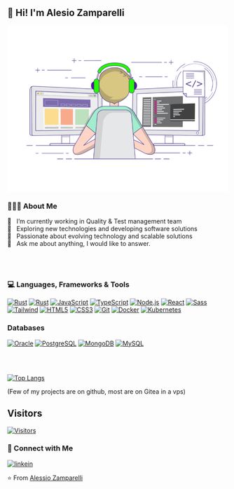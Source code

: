 ## :wave: Hi! I'm Alesio Zamparelli

<img align="center" src="./assets/g.gif" alt="Programmers join">

### 👨🏻‍💻 About Me

<div>🔭 &nbsp; I’m currently working in Quality & Test management team</div>
<div>🤔 &nbsp; Exploring new technologies and developing software solutions</div>
<div>🌱 &nbsp; Passionate about evolving technology and scalable solutions</div>
<div>💬 &nbsp; Ask me about anything, I would like to answer.</div>

</br>
</br>

<br>

### :computer: Languages, Frameworks & Tools

[![Rust](https://img.shields.io/badge/-Rust-FAA918?style=flat&logo=rust&link=https://github.com/alessio-zamparelli)](https://github.com/alessio-zamparelli)
[![Rust](https://img.shields.io/badge/-Python-3776AB?style=flat&logo=python&logoColor=white&link=https://github.com/alessio-zamparelli)](https://github.com/alessio-zamparelli)
[![JavaScript](https://img.shields.io/badge/-JavaScript-black?style=flat&logo=javascript&link=https://github.com/alessio-zamparelli)](https://github.com/alessio-zamparelli)
[![TypeScript](https://img.shields.io/badge/-TypeScript-black?style=flat&logo=typescript&link=https://github.com/alessio-zamparelli)](https://github.com/alessio-zamparelli)
[![Node.js](https://img.shields.io/badge/-Node.js-3C873A?style=flat&logo=Node.js&logoColor=white&link=https://github.com/alessio-zamparelli)](https://github.com/alessio-zamparelli)
[![React](https://img.shields.io/badge/-React.js-61DAFB?style=flat&logo=react&logoColor=white&link=https://github.com/alessio-zamparelli)](https://github.com/alessio-zamparelli)
[![Sass](https://img.shields.io/badge/-Sass-%23CC6699?style=flat&logo=sass&logoColor=white&link=https://github.com/alessio-zamparelli)](https://github.com/alessio-zamparelli)
[![Tailwind](https://img.shields.io/badge/-Tailwind-06B6D4?style=flat&logo=tailwindcss&logoColor=white&link=https://github.com/alessio-zamparelli)](https://github.com/alessio-zamparelli)
[![HTML5](https://img.shields.io/badge/-HTML5-E34F26?style=flat&logo=html5&logoColor=white&link=https://github.com/alessio-zamparelli)](https://github.com/alessio-zamparelli)
[![CSS3](https://img.shields.io/badge/-CSS3-254BDD?style=flat&logo=css3&link=https://github.com/alessio-zamparelli)](https://github.com/alessio-zamparelli)
[![Git](https://img.shields.io/badge/-Git-F05032?style=flat&logoColor=white&logo=git&link=https://github.com/alessio-zamparelli)](https://github.com/alessio-zamparelli)
[![Docker](https://img.shields.io/badge/-Docker-2496ED?style=flat&logo=docker&logoColor=white&link=https://github.com/alessio-zamparelli)](https://github.com/alessio-zamparelli)
[![Kubernetes](https://img.shields.io/badge/-Kubernetes-306ADF?style=flat&logo=kubernetes&logoColor=white&link=https://github.com/alessio-zamparelli)](https://github.com/alessio-zamparelli)

### Databases

[![Oracle](https://img.shields.io/badge/-Oracle-F80000?style=flat&logo=oracle&logoColor=white&link=https://github.com/alessio-zamparelli)](https://github.com/alessio-zamparelli)
[![PostgreSQL](https://img.shields.io/badge/-PostgreSQL-4169E1?style=flat&logo=postgresql&logoColor=white&link=https://github.com/alessio-zamparelli)](https://github.com/alessio-zamparelli)
[![MongoDB](https://img.shields.io/badge/-MongoDB-47A248?style=flat&logoColor=white&logo=MongoDB&link=https://github.com/alessio-zamparelli)](https://github.com/alessio-zamparelli)
[![MySQL](https://img.shields.io/badge/-MySQL-black?style=flat&logo=mysql&link=https://github.com/alessio-zamparelli)](https://github.com/alessio-zamparelli)

</br>

</br>



[![Top Langs](https://github-readme-stats.vercel.app/api/top-langs/?username=alessio-zamparelli&layout=compact&text_color=daf7dc&bg_color=151515)](https://github.com/alessio-zamparelli/)

(Few of my projects are on github, most are on Gitea in a vps)

## Visitors

[![Visitors](https://counter.aeng.it/alessio-zamparelli/svg)](https://github.com/alessio-zamparelli)


### :handshake: Connect with Me

[![linkein](https://img.shields.io/badge/-LinkedIn-blue?style=flat&logo=Linkedin&logoColor=white&link=https://www.linkedin.com/in/alessio-zamparelli/)](https://www.linkedin.com/in/alessio-zamparelli/)

:star: From [Alessio Zamparelli](https://github.com/alessio-zamparelli)
